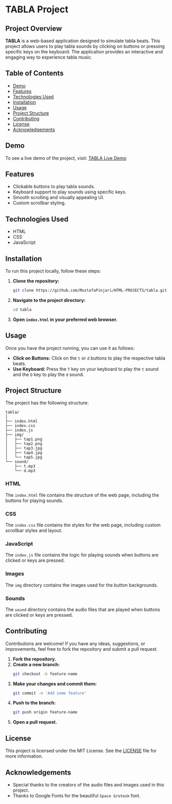 # TABLA Project

## Project Overview
**TABLA** is a web-based application designed to simulate tabla beats. This project allows users to play tabla sounds by clicking on buttons or pressing specific keys on the keyboard. The application provides an interactive and engaging way to experience tabla music.

## Table of Contents
- [Demo](#demo)
- [Features](#features)
- [Technologies Used](#technologies-used)
- [Installation](#installation)
- [Usage](#usage)
- [Project Structure](#project-structure)
- [Contributing](#contributing)
- [License](#license)
- [Acknowledgements](#acknowledgements)

## Demo
To see a live demo of the project, visit: [TABLA Live Demo](#)

## Features
- Clickable buttons to play tabla sounds.
- Keyboard support to play sounds using specific keys.
- Smooth scrolling and visually appealing UI.
- Custom scrollbar styling.

## Technologies Used
- HTML
- CSS
- JavaScript

## Installation
To run this project locally, follow these steps:

1. **Clone the repository:**
    ```bash
    git clone https://github.com/MustafaPinjari/HTML-PROJECTS/tabla.git
    ```
2. **Navigate to the project directory:**
    ```bash
    cd tabla
    ```
3. **Open `index.html` in your preferred web browser.**

## Usage
Once you have the project running, you can use it as follows:

- **Click on Buttons:** Click on the `t` or `d` buttons to play the respective tabla beats.
- **Use Keyboard:** Press the `T` key on your keyboard to play the `t` sound and the `D` key to play the `d` sound.

## Project Structure
The project has the following structure:
```
tabla/
│
├── index.html
├── index.css
├── index.js
├── img/
│   ├── tap1.png
│   ├── tap2.png
│   ├── tap3.jpg
│   ├── tap4.jpg
│   └── tap5.jpg
└── sound/
    ├── t.mp3
    └── d.mp3
```

### HTML
The `index.html` file contains the structure of the web page, including the buttons for playing sounds.

### CSS
The `index.css` file contains the styles for the web page, including custom scrollbar styles and layout.

### JavaScript
The `index.js` file contains the logic for playing sounds when buttons are clicked or keys are pressed.

### Images
The `img` directory contains the images used for the button backgrounds.

### Sounds
The `sound` directory contains the audio files that are played when buttons are clicked or keys are pressed.

## Contributing
Contributions are welcome! If you have any ideas, suggestions, or improvements, feel free to fork the repository and submit a pull request.

1. **Fork the repository.**
2. **Create a new branch:**
    ```bash
    git checkout -b feature-name
    ```
3. **Make your changes and commit them:**
    ```bash
    git commit -m 'Add some feature'
    ```
4. **Push to the branch:**
    ```bash
    git push origin feature-name
    ```
5. **Open a pull request.**

## License
This project is licensed under the MIT License. See the [LICENSE](LICENSE) file for more information.

## Acknowledgements
- Special thanks to the creators of the audio files and images used in this project.
- Thanks to Google Fonts for the beautiful `Space Grotesk` font.
